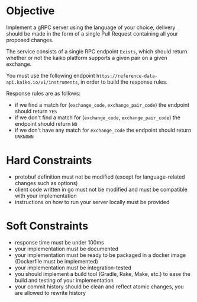# Objective

Implement a gRPC server using the language of your choice, delivery should be made in the form of a single Pull Request containing all your proposed changes.

The service consists of a single RPC endpoint `Exists`, which should return whether or not the kaiko platform supports a given pair on a given exchange.

You must use the following endpoint `https://reference-data-api.kaiko.io/v1/instruments`, in order to build the response rules.

Response rules are as follows:

* if we find a match for (`exchange_code`, `exchange_pair_code`) the endpoint should return `YES`
* if we don't find a match for (`exchange_code`, `exchange_pair_code`) the endpoint should return `NO`
* if we don't have any match for `exchange_code` the endpoint should return `UNKNOWN`

# Hard Constraints

* protobuf definition must not be modified (except for language-related changes such as options)
* client code written in go must not be modified and must be compatible with your implementation
* instructions on how to run your server locally must be provided

# Soft Constraints

* response time must be under 100ms
* your implementation must be documented
* your implementation must be ready to be packaged in a docker image (Dockerfile must be implemented)
* your implementation must be integration-tested
* you should implement a build tool (Gradle, Rake, Make, etc.) to ease the build and testing of your implementation
* your commit history should be clean and reflect atomic changes, you are allowed to rewrite history
